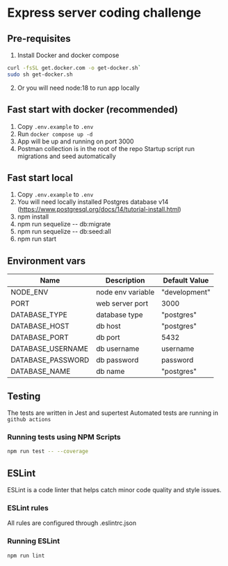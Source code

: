 # Express server coding challenge

## Pre-requisites
1. Install Docker and docker compose
```sh
curl -fsSL get.docker.com -o get-docker.sh`
sudo sh get-docker.sh
```
2. Or you will need node:18 to run app locally

## Fast start with docker (recommended)
1. Copy `.env.example` to `.env`
2. Run `docker compose up -d`
3. App will be up and running on port 3000
4. Postman collection is in the root of the repo
Startup script run migrations and seed automatically

## Fast start local
1. Copy `.env.example` to `.env`
2. You will need locally installed Postgres database v14 (https://www.postgresql.org/docs/14/tutorial-install.html)
3. npm install
4. npm run sequelize -- db:migrate
5. npm run sequelize -- db:seed:all
6. npm run start

## Environment vars
| Name| Description| Default Value|
| - | - | - |
|NODE_ENV|node env variable|"development"|
|PORT|web server port|3000|
|DATABASE_TYPE|database type|"postgres"|
|DATABASE_HOST|db host|"postgres"|
|DATABASE_PORT|db port|5432|
|DATABASE_USERNAME|db username|username|
|DATABASE_PASSWORD|db password|password|
|DATABASE_NAME|db name|"postgres"|

## Testing
The tests are written in Jest and supertest
Automated tests are running in `github actions`

### Running tests using NPM Scripts

```sh
npm run test -- --coverage
```

## ESLint
ESLint is a code linter that helps catch minor code quality and style issues.

### ESLint rules
All rules are configured through .eslintrc.json

### Running ESLint
```sh
npm run lint
```
